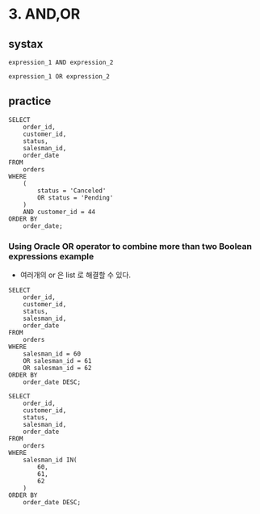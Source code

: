 # 3. AND,OR
## systax
```oracle-sql
expression_1 AND expression_2

expression_1 OR expression_2
```

## practice
```oracle-sql
SELECT
    order_id,
    customer_id,
    status,
    salesman_id,
    order_date
FROM
    orders
WHERE
    (
        status = 'Canceled'
        OR status = 'Pending'
    )
    AND customer_id = 44
ORDER BY
    order_date;
```

### Using Oracle OR operator to combine more than two Boolean expressions example
- 여러개의 or 은 list 로 해결할 수 있다.
```oracle-sql
SELECT
    order_id,
    customer_id,
    status,
    salesman_id,
    order_date
FROM
    orders
WHERE
    salesman_id = 60
    OR salesman_id = 61
    OR salesman_id = 62
ORDER BY
    order_date DESC;
```

```oracle-sql
SELECT
    order_id,
    customer_id,
    status,
    salesman_id,
    order_date
FROM
    orders
WHERE
    salesman_id IN(
        60,
        61,
        62
    )
ORDER BY
    order_date DESC;
```